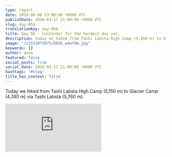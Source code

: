 ```yaml
---
type: report
date: 2019-06-08 23:00:00 +0000 UTC
publishDate: 2020-03-17 21:00:00 +0000 UTC
slug: day-056
translationKey: day-056
title: Day 56 - Contender for the hardest day yet.
description: Today we hiked from Tashi Labsta High Camp (5,150 m) to Glacier Camp (4,740 m) via Tashi Labsta (5,760 m).
image: "/v1553075075/D056_w4wf9m.jpg"
keywords: []
author: dave
featured: false
social_posts: true
social_date: 2020-03-17 21:00:00 +0000 UTC
hashtags: "#vlog"
title_has_context: false
---
```


Today we hiked from Tashi Labsta High Camp (5,150 m) to Glacier Camp (4,740 m) via Tashi Labsta (5,760 m).

<iframe class="youtube" src="https://www.youtube.com/embed/q2VTtop1Ztk" frameborder="0" allow="accelerometer; autoplay; encrypted-media; gyroscope; picture-in-picture" allowfullscreen></iframe>

